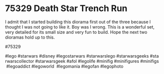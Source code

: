 # 75329 Death Star Trench Run

I admit that I started building this diorama first out of the three because I thought I was not going to like it. Boy was I wrong. This is a wonderful set, very detailed for its small size and very fun to build. Hope the next two dioramas hold up to this. 

#75329 
 
 
 
#lego #starwars #disney #legostarwars #starwarslego #starwarsgeeks #starwarscollector #starwarsgeek #afol #legolife #minifig #minifigures #minifigs #legoaddict #legoworld  #legomania #legofan #legophoto 

